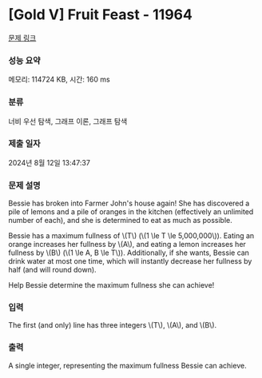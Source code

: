 # [Gold V] Fruit Feast - 11964 

[문제 링크](https://www.acmicpc.net/problem/11964) 

### 성능 요약

메모리: 114724 KB, 시간: 160 ms

### 분류

너비 우선 탐색, 그래프 이론, 그래프 탐색

### 제출 일자

2024년 8월 12일 13:47:37

### 문제 설명

<p>Bessie has broken into Farmer John's house again! She has discovered a pile of lemons and a pile of oranges in the kitchen (effectively an unlimited number of each), and she is determined to eat as much as possible.</p>

<p>Bessie has a maximum fullness of \(T\) (\(1 \le T \le 5,000,000\)). Eating an orange increases her fullness by \(A\), and eating a lemon increases her fullness by \(B\) (\(1 \le A, B \le T\)). Additionally, if she wants, Bessie can drink water at most one time, which will instantly decrease her fullness by half (and will round down).</p>

<p>Help Bessie determine the maximum fullness she can achieve!</p>

### 입력 

 <p>The first (and only) line has three integers \(T\), \(A\), and \(B\).</p>

### 출력 

 <p>A single integer, representing the maximum fullness Bessie can achieve.</p>

